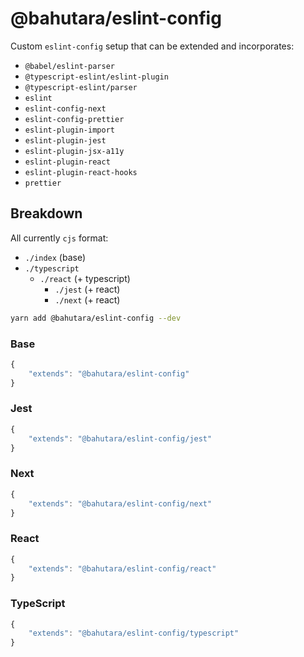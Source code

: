# @bahutara/eslint-config

Custom `eslint-config` setup that can be extended and incorporates:

- `@babel/eslint-parser`
- `@typescript-eslint/eslint-plugin`
- `@typescript-eslint/parser`
- `eslint`
- `eslint-config-next`
- `eslint-config-prettier`
- `eslint-plugin-import`
- `eslint-plugin-jest`
- `eslint-plugin-jsx-a11y`
- `eslint-plugin-react`
- `eslint-plugin-react-hooks`
- `prettier`

## Breakdown

All currently `cjs` format:

- `./index` (base)
- `./typescript`
  - `./react` (+ typescript)
    - `./jest` (+ react)
    - `./next` (+ react)

```sh
yarn add @bahutara/eslint-config --dev
```

### Base

```js
{
    "extends": "@bahutara/eslint-config"
}
```

### Jest

```js
{
    "extends": "@bahutara/eslint-config/jest"
}
```

### Next

```js
{
    "extends": "@bahutara/eslint-config/next"
}
```

### React

```js
{
    "extends": "@bahutara/eslint-config/react"
}
```

### TypeScript

```js
{
    "extends": "@bahutara/eslint-config/typescript"
}
```
